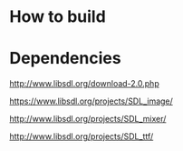 # How to build

# Dependencies
http://www.libsdl.org/download-2.0.php

https://www.libsdl.org/projects/SDL_image/

http://www.libsdl.org/projects/SDL_mixer/

http://www.libsdl.org/projects/SDL_ttf/